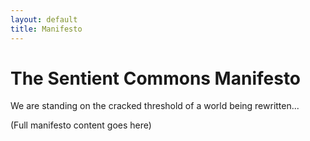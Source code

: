 ```yaml
---
layout: default
title: Manifesto
---
```


# The Sentient Commons Manifesto

We are standing on the cracked threshold of a world being rewritten...

(Full manifesto content goes here)